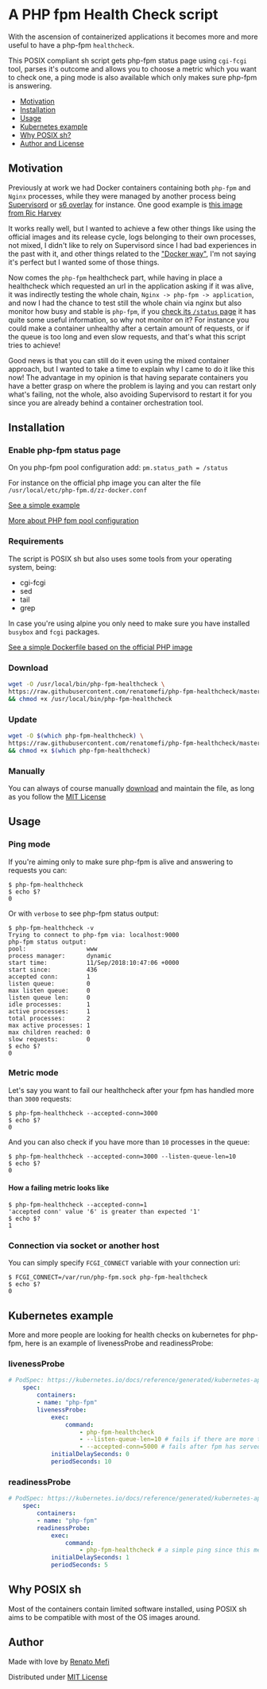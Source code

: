 # A PHP fpm Health Check script

With the ascension of containerized applications it becomes more and more useful to have a php-fpm `healthcheck`.

This POSIX compliant sh script gets php-fpm status page using `cgi-fcgi` tool, parses it's outcome and allows you to choose a metric which you want to check one, a ping mode is also available which only makes sure php-fpm is answering.

- [Motivation](#motivation)
- [Installation](#installation)
- [Usage](#usage)
- [Kubernetes example](#kubernetes-example)
- [Why POSIX sh?](#why-posix-sh)
- [Author and License](#author)

## Motivation

Previously at work we had Docker containers containing both `php-fpm` and `Nginx` processes, while they were managed by another process being [Supervisord](http://supervisord.org/) or [s6 overlay](https://github.com/just-containers/s6-overlay) for instance.
One good example is [this image from Ric Harvey](https://gitlab.com/ric_harvey/nginx-php-fpm)

It works really well, but I wanted to achieve a few other things like using the official images and its release cycle, logs belonging to their own processes, not mixed, I didn't like to rely on Supervisord since I had bad experiences in the past with it, and other things related to the ["Docker way"](https://docs.docker.com/v17.09/engine/userguide/eng-image/dockerfile_best-practices/), I'm not saying it's perfect but I wanted some of those things.

Now comes the `php-fpm` healthcheck part, while having in place a healthcheck which requested an url in the application asking if it was alive, it was indirectly testing the whole chain, `Nginx -> php-fpm -> application`, and now I had the chance to test still the whole chain via nginx but also monitor how busy and stable is `php-fpm`, if you [check its `/status` page](https://brandonwamboldt.ca/understanding-the-php-fpm-status-page-1603/) it has quite some useful information, so why not monitor on it? For instance you could make a container unhealthy after a certain amount of requests, or if the queue is too long and even slow requests, and that's what this script tries to achieve!

Good news is that you can still do it even using the mixed container approach, but I wanted to take a time to explain why I came to do it like this now! The advantage in my opinion is that having separate containers you have a better grasp on where the problem is laying and you can restart only what's failing, not the whole, also avoiding Supervisord to restart it for you since you are already behind a container orchestration tool.

## Installation

### Enable php-fpm status page

On you php-fpm pool configuration add: `pm.status_path = /status`

For instance on the official php image you can alter the file `/usr/local/etc/php-fpm.d/zz-docker.conf`

[See a simple example](https://github.com/renatomefi/php-fpm-healthcheck/blob/master/test/Dockerfile#L7)

[More about PHP fpm pool configuration](http://php.net/manual/en/install.fpm.configuration.php)

### Requirements

The script is POSIX sh but also uses some tools from your operating system, being:

- cgi-fcgi
- sed
- tail
- grep

In case you're using alpine you only need to make sure you have installed `busybox` and `fcgi` packages.

[See a simple Dockerfile based on the official PHP image](https://github.com/renatomefi/php-fpm-healthcheck/blob/master/test/Dockerfile)

### Download

```sh
wget -O /usr/local/bin/php-fpm-healthcheck \
https://raw.githubusercontent.com/renatomefi/php-fpm-healthcheck/master/php-fpm-healthcheck \
&& chmod +x /usr/local/bin/php-fpm-healthcheck
```

### Update

```sh
wget -O $(which php-fpm-healthcheck) \
https://raw.githubusercontent.com/renatomefi/php-fpm-healthcheck/master/php-fpm-healthcheck \
&& chmod +x $(which php-fpm-healthcheck)
```

### Manually

You can always of course manually [download](https://raw.githubusercontent.com/renatomefi/php-fpm-healthcheck/master/php-fpm-healthcheck) and maintain the file, as long as you follow the [MIT License](./LICENSE)

## Usage

### Ping mode

If you're aiming only to make sure php-fpm is alive and answering to requests you can:

```console
$ php-fpm-healthcheck
$ echo $?
0
```

Or with `verbose` to see php-fpm status output:

```console
$ php-fpm-healthcheck -v
Trying to connect to php-fpm via: localhost:9000
php-fpm status output:
pool:                 www
process manager:      dynamic
start time:           11/Sep/2018:10:47:06 +0000
start since:          436
accepted conn:        1
listen queue:         0
max listen queue:     0
listen queue len:     0
idle processes:       1
active processes:     1
total processes:      2
max active processes: 1
max children reached: 0
slow requests:        0
$ echo $?
0
```

### Metric mode

Let's say you want to fail our healthcheck after your fpm has handled more than `3000` requests:

```console
$ php-fpm-healthcheck --accepted-conn=3000
$ echo $?
0
```

And you can also check if you have more than `10` processes in the queue:

```console
$ php-fpm-healthcheck --accepted-conn=3000 --listen-queue-len=10
$ echo $?
0
```

#### How a failing metric looks like

```console
$ php-fpm-healthcheck --accepted-conn=1
'accepted conn' value '6' is greater than expected '1'
$ echo $?
1
```

### Connection via socket or another host

You can simply specify `FCGI_CONNECT` variable with your connection uri:

```console
$ FCGI_CONNECT=/var/run/php-fpm.sock php-fpm-healthcheck
$ echo $?
0
```

## Kubernetes example

More and more people are looking for health checks on kubernetes for php-fpm, here is an example of livenessProbe and readinessProbe:

### livenessProbe

```yaml
# PodSpec: https://kubernetes.io/docs/reference/generated/kubernetes-api/v1.10/#podspec-v1-core
    spec:
        containers:
        - name: "php-fpm"
        livenessProbe:
            exec:
                command:
                    - php-fpm-healthcheck
                    - --listen-queue-len=10 # fails if there are more than 10 processes waiting in the fpm queue
                    - --accepted-conn=5000 # fails after fpm has served more than 5k requests, this will force the pod to reset, use with caution
            initialDelaySeconds: 0
            periodSeconds: 10
```

### readinessProbe

```yaml
# PodSpec: https://kubernetes.io/docs/reference/generated/kubernetes-api/v1.10/#podspec-v1-core
    spec:
        containers:
        - name: "php-fpm"
        readinessProbe:
            exec:
                command:
                    - php-fpm-healthcheck # a simple ping since this means it's ready to handle traffic
            initialDelaySeconds: 1
            periodSeconds: 5
```

## Why POSIX sh

Most of the containers contain limited software installed, using POSIX sh aims to be compatible with most of the OS images around.

## Author

Made with love by [Renato Mefi](https://github.com/renatomefi)

Distributed under [MIT License](LICENSE)
